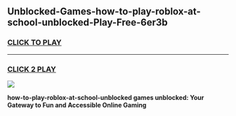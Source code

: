 
## Unblocked-Games-how-to-play-roblox-at-school-unblocked-Play-Free-6er3b
<h3>
<a href="https://premium76.site?title=how-to-play-roblox-at-school-unblocked&ref=23A">CLICK TO PLAY</a></h3>
<hr>

<h3>
<a href="https://premium76.site?title=how-to-play-roblox-at-school-unblocked&ref=23A">CLICK 2 PLAY</a>
  
</h3>

<a href="https://premium76.site?title=how-to-play-roblox-at-school-unblocked&ref=23A"><img src="https://clearcache.store/games.png"></a>


**how-to-play-roblox-at-school-unblocked games unblocked: Your Gateway to Fun and Accessible Online Gaming**
